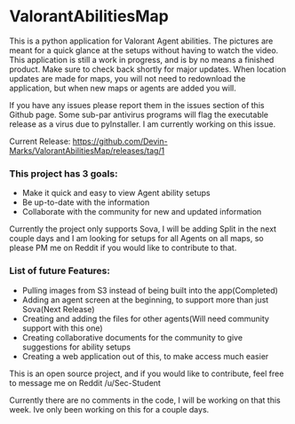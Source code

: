 # ValorantAbilitiesMap

This is a python application for Valorant Agent abilities.  The pictures are meant for a quick glance at the setups without having to watch the video.  This application is still a work in progress, and is by no means a finished product.  Make sure to check back shortly for major updates.  When location updates are made for maps, you will not need to redownload the application, but when new maps or agents are added you will.

If you have any issues please report them in the issues section of this Github page.  Some sub-par antivirus programs will flag the executable release as a virus due to pyInstaller.  I am currently working on this issue.

Current Release: https://github.com/Devin-Marks/ValorantAbilitiesMap/releases/tag/1

### This project has 3 goals:
- Make it quick and easy to view Agent ability setups
- Be up-to-date with the information
- Collaborate with the community for new and updated information

Currently the project only supports Sova, I will be adding Split in the next couple days and I am looking for setups for all Agents on all maps, so please PM me on Reddit if you would like to contribute to that.

### List of future Features:
- Pulling images from S3 instead of being built into the app(Completed)
- Adding an agent screen at the beginning, to support more than just Sova(Next Release)
- Creating and adding the files for other agents(Will need community support with this one)
- Creating collaborative documents for the community to give suggestions for ability setups
- Creating a web application out of this, to make access much easier

This is an open source project, and if you would like to contribute, feel free to message me on Reddit /u/Sec-Student

Currently there are no comments in the code, I will be working on that this week.  Ive only been working on this for a couple days.
